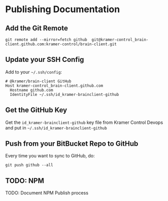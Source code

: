 # Publishing Documentation

## Add the Git Remote
```
git remote add --mirror=fetch github  git@kramer-control_brain-client.github.com:kramer-control/brain-client.git
```

## Update your SSH Config
Add to your `~/.ssh/config`:

```
# @kramer/brain-client GitHub
Host kramer-control_brain-client.github.com
  Hostname github.com
  IdentityFile ~/.ssh/id_kramer-brainclient-github
```

## Get the GitHub Key

Get the `id_kramer-brainclient-github` key file from Kramer Control Devops and put in `~/.ssh/id_kramer-brainclient-github` 

## Push from your BitBucket Repo to GitHub

Every time you want to sync to GitHub, do:
```
git push github --all
```

## TODO: NPM
TODO: Document NPM Publish process